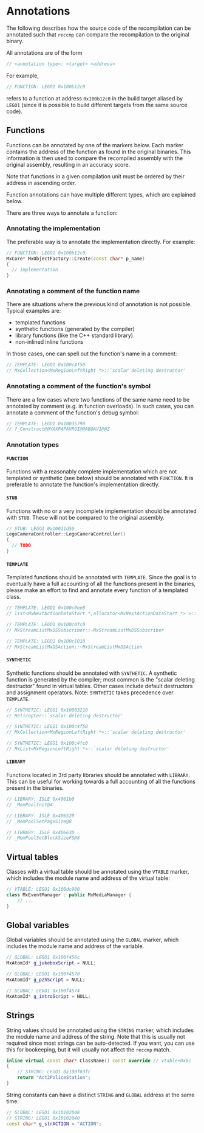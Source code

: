 # Annotations

The following describes how the source code of the recompilation can be annotated such that `reccmp` can compare the recompilation to the original binary.

All annotations are of the form
```c++
// <annotation type>: <target> <address>
```
For example,
```c++
// FUNCTION: LEGO1 0x100b12c0
```
refers to a function at address `0x100b12c0` in the build target aliased by `LEGO1` (since it is possible to build different targets from the same source code).


## Functions

Functions can be annotated by one of the markers below. Each marker contains the address of the function as found in the original binaries. This information is then used to compare the recompiled assembly with the original assembly, resulting in an accuracy score.

Note that functions in a given compilation unit must be ordered by their address in ascending order.

Function annotations can have multiple different types, which are explained below.

There are three ways to annotate a function:

### Annotating the implementation
The preferable way is to annotate the implementation directly. For example:
```c++
// FUNCTION: LEGO1 0x100b12c0
MxCore* MxObjectFactory::Create(const char* p_name)
{
  // implementation
}
```

### Annotating a comment of the function name

There are situations where the previous kind of annotation is not possible. Typical examples are:
- templated functions
- synthetic functions (generated by the compiler)
- library functions (like the C++ standard library)
- non-inlined inline functions

In those cases, one can spell out the function's name in a comment:
```c++
// TEMPLATE: LEGO1 0x100c4f50
// MxCollection<MxRegionLeftRight *>::`scalar deleting destructor'
```

### Annotating a comment of the function's symbol

There are a few cases where two functions of the same name need to be annotated by comment (e.g. in function overloads). In such cases, you can annotate a comment of the function's debug symbol:
```c++
// TEMPLATE: LEGO1 0x10035790
// ?_Construct@@YAXPAPAVROI@@ABQAV1@@Z
```

### Annotation types

#### `FUNCTION`

Functions with a reasonably complete implementation which are not templated or synthetic (see below) should be annotated with `FUNCTION`. It is preferable to annotate the function's implementation directly.

#### `STUB`

Functions with no or a very incomplete implementation should be annotated with `STUB`. These will not be compared to the original assembly.

```c++
// STUB: LEGO1 0x10011d50
LegoCameraController::LegoCameraController()
{
  // TODO
}
```

#### `TEMPLATE`

Templated functions should be annotated with `TEMPLATE`. Since the goal is to eventually have a full accounting of all the functions present in the binaries, please make an effort to find and annotate every function of a templated class.

```c++
// TEMPLATE: LEGO1 0x100c0ee0
// list<MxNextActionDataStart *,allocator<MxNextActionDataStart *> >::_Buynode

// TEMPLATE: LEGO1 0x100c0fc0
// MxStreamListMxDSSubscriber::~MxStreamListMxDSSubscriber

// TEMPLATE: LEGO1 0x100c1010
// MxStreamListMxDSAction::~MxStreamListMxDSAction
```

#### `SYNTHETIC`

Synthetic functions should be annotated with `SYNTHETIC`. A synthetic function is generated by the compiler; most common is the "scalar deleting destructor" found in virtual tables. Other cases include default destructors and assignment operators. Note: `SYNTHETIC` takes precedence over `TEMPLATE`.

```c++
// SYNTHETIC: LEGO1 0x10003210
// Helicopter::`scalar deleting destructor'

// SYNTHETIC: LEGO1 0x100c4f50
// MxCollection<MxRegionLeftRight *>::`scalar deleting destructor'

// SYNTHETIC: LEGO1 0x100c4fc0
// MxList<MxRegionLeftRight *>::`scalar deleting destructor'
```

#### `LIBRARY`

Functions located in 3rd party libraries should be annotated with `LIBRARY`. This can be useful for working towards a full accounting of all the functions present in the binaries.

```c++
// LIBRARY: ISLE 0x4061b0
// _MemPoolInit@4

// LIBRARY: ISLE 0x406520
// _MemPoolSetPageSize@8

// LIBRARY: ISLE 0x406630
// _MemPoolSetBlockSizeFS@8
```


## Virtual tables

Classes with a virtual table should be annotated using the `VTABLE` marker, which includes the module name and address of the virtual table:
```c++
// VTABLE: LEGO1 0x100dc900
class MxEventManager : public MxMediaManager {
    // ...
}
```

## Global variables

Global variables should be annotated using the `GLOBAL` marker, which includes the module name and address of the variable.

```c++
// GLOBAL: LEGO1 0x100f456c
MxAtomId* g_jukeboxScript = NULL;

// GLOBAL: LEGO1 0x100f4570
MxAtomId* g_pz5Script = NULL;

// GLOBAL: LEGO1 0x100f4574
MxAtomId* g_introScript = NULL;
```

## Strings

String values should be annotated using the `STRING` marker, which includes the module name and address of the string. Note that this is usually not required since most strings can be auto-detected. If you want, you can use this for bookeeping, but it will usually not affect the `reccmp` match.

```c++
inline virtual const char* ClassName() const override // vtable+0x0c
{
	// STRING: LEGO1 0x100f03fc
	return "Act2PoliceStation";
}
```

String constants can have a distinct `STRING` and `GLOBAL` address at the same time:
```c++
// GLOBAL: LEGO1 0x10102048
// STRING: LEGO1 0x10102040
const char* g_strACTION = "ACTION";
```
